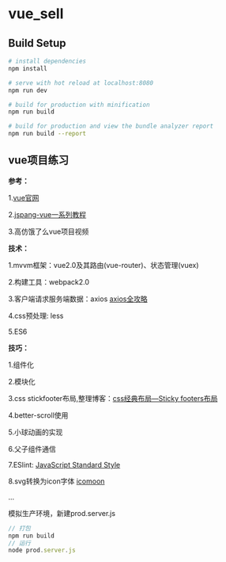 # vue_sell

## Build Setup

``` bash
# install dependencies
npm install

# serve with hot reload at localhost:8080
npm run dev

# build for production with minification
npm run build

# build for production and view the bundle analyzer report
npm run build --report
```

vue项目练习
---
**参考：**

1.[vue官网](https://cn.vuejs.org)

2.[jspang-vue一系列教程](http://jspang.com)

3.高仿饿了么vue项目视频

**技术：**

1.mvvm框架：vue2.0及其路由(vue-router)、状态管理(vuex)

2.构建工具：webpack2.0

3.客户端请求服务端数据：axios [axios全攻略](Axios全攻略)

4.css预处理: less

5.ES6

**技巧：**

1.组件化

2.模块化

3.css stickfooter布局,整理博客：[css经典布局—Sticky footers布局](http://www.cnblogs.com/EnSnail/p/6984475.html)

4.better-scroll使用

5.小球动画的实现

6.父子组件通信

7.ESlint: [JavaScript Standard Style](https://github.com/feross/standard/blob/master/RULES.md#javascript-standard-style)

8.svg转换为icon字体 [icomoon](https://icomoon.io/)

...


模拟生产环境，新建prod.server.js
```js
// 打包
npm run build
// 运行
node prod.server.js
```

